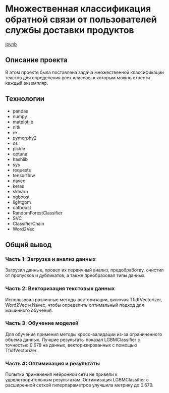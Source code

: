 # Множественная классификация обратной связи от пользователей службы доставки продуктов
[ipynb](https://github.com/yaroslav-korobkov/Portfolio/blob/main/NLP_Samokat.tech/nlp_samokat.ipynb)

## Описание проекта

В этом проекте была поставлена задача множественной классификации текстов для определения всех классов, к которым можно отнести каждый экземпляр.

## Технологии

- pandas
- numpy
- matplotlib
- nltk
- re
- pymorphy2
- os
- pickle
- optuna
- hashlib
- sys
- requests
- tensorflow
- navec
- keras
- sklearn
- xgboost
- lightgbm
- catboost
- RandomForestClassifier
- SVC
- ClassifierChain
- Word2Vec

## Общий вывод

### Часть 1: Загрузка и анализ данных

Загрузил данные, провел их первичный анализ, предобработку, очистил от пропусков и дубликатов, а также преобразовал типы данных.

### Часть 2: Векторизация текстовых данных

Использовал различные методы векторизации, включая TfidfVectorizer, Word2Vec и Navec, чтобы определить оптимальный подход для машинного обучения.

### Часть 3: Обучение моделей

Для обучения применил методы кросс-валидации из-за ограниченного объема данных. Лучшие результаты показал LGBMClassifier с точностью 0.678 на данных, векторизированных с помощью TfidfVectorizer.

### Часть 4: Оптимизация и результаты

Попытки применения нейронной сети не привели к удовлетворительным результатам. Оптимизация LGBMClassifier с расширенной сеткой гиперпараметров улучшила метрику до 0.679.
